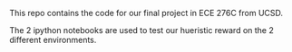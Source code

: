 This repo contains the code for our final project in ECE 276C from UCSD. 

The 2 ipython notebooks are used to test our hueristic reward on the 2 different environments.